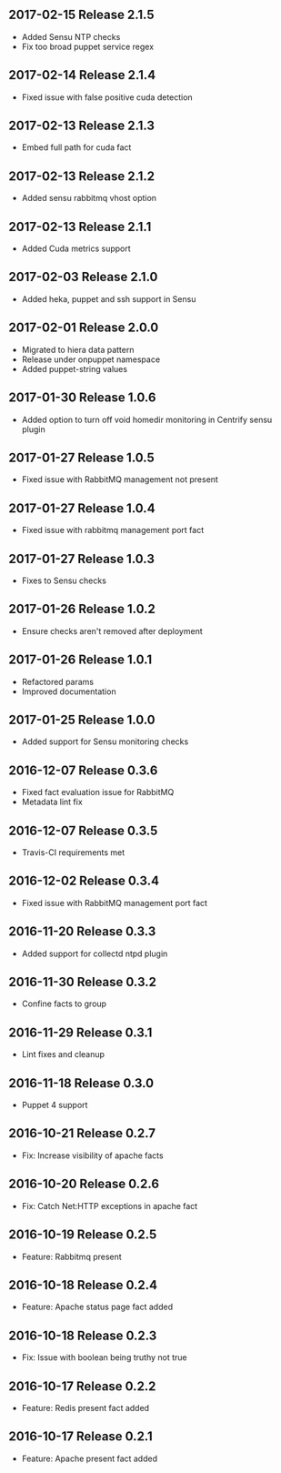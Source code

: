 ## 2017-02-15 Release 2.1.5

* Added Sensu NTP checks
* Fix too broad puppet service regex

## 2017-02-14 Release 2.1.4

* Fixed issue with false positive cuda detection

## 2017-02-13 Release 2.1.3

* Embed full path for cuda fact

## 2017-02-13 Release 2.1.2

* Added sensu rabbitmq vhost option

## 2017-02-13 Release 2.1.1

* Added Cuda metrics support

## 2017-02-03 Release 2.1.0

* Added heka, puppet and ssh support in Sensu

## 2017-02-01 Release 2.0.0

* Migrated to hiera data pattern
* Release under onpuppet namespace
* Added puppet-string values

## 2017-01-30 Release 1.0.6

* Added option to turn off void homedir monitoring in Centrify sensu plugin

## 2017-01-27 Release 1.0.5

* Fixed issue with RabbitMQ management not present

## 2017-01-27 Release 1.0.4

* Fixed issue with rabbitmq management port fact

## 2017-01-27 Release 1.0.3

* Fixes to Sensu checks

## 2017-01-26 Release 1.0.2

* Ensure checks aren't removed after deployment

## 2017-01-26 Release 1.0.1

* Refactored params
* Improved documentation

## 2017-01-25 Release 1.0.0

* Added support for Sensu monitoring checks

## 2016-12-07 Release 0.3.6

* Fixed fact evaluation issue for RabbitMQ
* Metadata lint fix

## 2016-12-07 Release 0.3.5

* Travis-CI requirements met

## 2016-12-02 Release 0.3.4

* Fixed issue with RabbitMQ management port fact

## 2016-11-20 Release 0.3.3

* Added support for collectd ntpd plugin

## 2016-11-30 Release 0.3.2

* Confine facts to group

## 2016-11-29 Release 0.3.1

* Lint fixes and cleanup

## 2016-11-18 Release 0.3.0

* Puppet 4 support

## 2016-10-21 Release 0.2.7

* Fix: Increase visibility of apache facts

## 2016-10-20 Release 0.2.6

* Fix: Catch Net:HTTP exceptions in apache fact

## 2016-10-19 Release 0.2.5

* Feature: Rabbitmq present

## 2016-10-18 Release 0.2.4

* Feature: Apache status page fact added

## 2016-10-18 Release 0.2.3

* Fix: Issue with boolean being truthy not true

## 2016-10-17 Release 0.2.2

* Feature: Redis present fact added

## 2016-10-17 Release 0.2.1

* Feature: Apache present fact added
